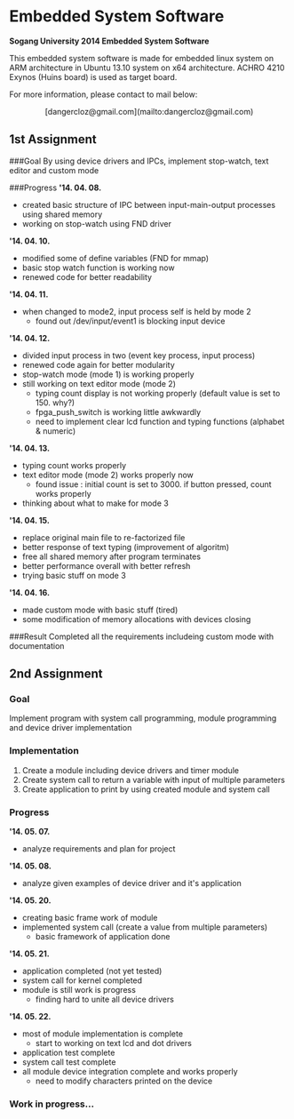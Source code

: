 # Embedded System Software

**Sogang University 2014 Embedded System Software**

This embedded system software is made for embedded linux system on ARM architecture in Ubuntu 13.10 system on x64 architecture. ACHRO 4210 Exynos (Huins board) is used as target board.

For more information, please contact to mail below:
<center>[dangercloz@gmail.com](mailto:dangercloz@gmail.com)</center>

## 1st Assignment
###Goal
By using device drivers and IPCs, implement stop-watch, text editor and custom mode

###Progress
**'14. 04. 08.**
- created basic structure of IPC between input-main-output processes using shared memory
- working on stop-watch using FND driver

**'14. 04. 10.**
- modified some of define variables (FND for mmap)
- basic stop watch function is working now
- renewed code for better readability

**'14. 04. 11.**
- when changed to mode2, input process self is held by mode 2
	- found out /dev/input/event1 is blocking input device

**'14. 04. 12.**
- divided input process in two (event key process, input process)
- renewed code again for better modularity
- stop-watch mode (mode 1) is working properly
- still working on text editor mode (mode 2)
	- typing count display is not working properly (default value is set to 150. why?)
	- fpga_push_switch is working little awkwardly
	- need to implement clear lcd function and typing functions (alphabet & numeric)

**'14. 04. 13.**
- typing count works properly
- text editor mode (mode 2) works properly now
	- found issue : initial count is set to 3000. if button pressed, count works properly
- thinking about what to make for mode 3

**'14. 04. 15.**
- replace original main file to re-factorized file
- better response of text typing (improvement of algoritm)
- free all shared memory after program terminates
- better performance overall with better refresh
- trying basic stuff on mode 3

**'14. 04. 16.**
- made custom mode with basic stuff (tired)
- some modification of memory allocations with devices closing

###Result
Completed all the requirements includeing custom mode with documentation


## 2nd Assignment
### Goal
Implement program with system call programming, module programming and device driver implementation

### Implementation
1. Create a module including device drivers and timer module
2. Create system call to return a variable with input of multiple parameters
3. Create application to print by using created module and system call

### Progress
**'14. 05. 07.**
- analyze requirements and plan for project

**'14. 05. 08.**
- analyze given examples of device driver and it's application

**'14. 05. 20.**
- creating basic frame work of module
- implemented system call (create a value from multiple parameters)
	- basic framework of application done

**'14. 05. 21.**
- application completed (not yet tested)
- system call for kernel completed
- module is still work is progress
	- finding hard to unite all device drivers

**'14. 05. 22.**
- most of module implementation is complete
	- start to working on text lcd and dot drivers
- application test complete
- system call test complete
- all module device integration complete and works properly
	- need to modify characters printed on the device

### Work in progress...
